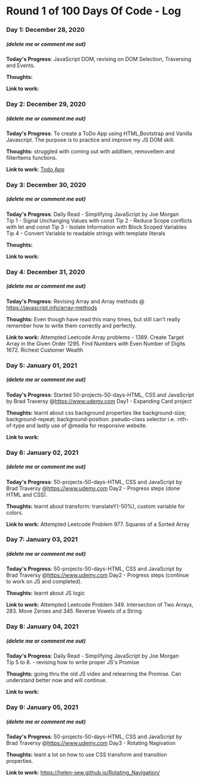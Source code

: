 # Round 1 of 100 Days Of Code - Log

### Day 1: December 28, 2020 
##### (delete me or comment me out)

**Today's Progress**: JavaScript DOM, revising on DOM Selection, Traversing and Events. 

**Thoughts:** 

**Link to work:** 


### Day 2: December 29, 2020 
##### (delete me or comment me out)

**Today's Progress**: To create a ToDo App using HTML,Bootstrap and Vanilla Javascript. The purpose is to practice and improve my JS DOM skill. 

**Thoughts:** struggled with coming out with addItem, removeItem and filterItems functions. 

**Link to work:** [Todo App](https://helen-sew.github.io/ToDo_App/)


### Day 3: December 30, 2020 
##### (delete me or comment me out)

**Today's Progress**: Daily Read - Simplifying JavaScript by Joe Morgan  
                                   Tip 1 - Signal Unchanging Values with const
                                   Tip 2 - Reduce Scope conflicts with let and const 
                                   Tip 3 - Isolate Information with Block Scoped Variables 
                                   Tip 4 - Convert Variable to readable strings with template literals 
                      


**Thoughts:** 

**Link to work:** 

### Day 4: December 31, 2020 
##### (delete me or comment me out)

**Today's Progress**: Revising Array and Array methods @ https://javascript.info/array-methods


**Thoughts:** Even though have read this many times, but still can't really remember how to write them correctly and perfectly.

**Link to work:** Attempted Leetcode Array problems - 
1389. Create Target Array in the Given Order
1295. Find Numbers with Even Number of Digits
1672. Richest Customer Wealth


### Day 5: January 01, 2021
##### (delete me or comment me out)

**Today's Progress**: Started 50-projects-50-days-HTML, CSS and JavaScript by Brad Traversy @https://www.udemy.com
Day1 - Expanding Card project 

**Thoughts:** learnt about css background properties like background-size; background-repeat; background-position. pseudo-class selector i.e. :nth-of-type and 
lastly use of @media for responsive website.   

**Link to work:** 


### Day 6: January 02, 2021
##### (delete me or comment me out)

**Today's Progress**: 50-projects-50-days-HTML, CSS and JavaScript by Brad Traversy @https://www.udemy.com
Day2 - Progress steps (done HTML and CSS). 

**Thoughts:** learnt about transform: translateY(-50%), custom variable for colors.

**Link to work:** Attempted Leetcode Problem 977. Squares of a Sorted Array


### Day 7: January 03, 2021
##### (delete me or comment me out)

**Today's Progress**: 50-projects-50-days-HTML, CSS and JavaScript by Brad Traversy @https://www.udemy.com
Day2 - Progress steps (continue to work on JS and completed). 

**Thoughts:** learnt about JS logic 

**Link to work:** Attempted Leetcode Problem 349. Intersection of Two Arrays, 283. Move Zeroes and 345. Reverse Vowels of a String


### Day 8: January 04, 2021
##### (delete me or comment me out)

**Today's Progress**: Daily Read - Simplifying JavaScript by Joe Morgan  
                                   Tip 5 to 8.
                                  - revising how to write proper JS's Promise 
                                  
**Thoughts:** going thru the old JS video and relearning the Promise. Can understand better now and will continue. 

**Link to work:** 


### Day 9: January 05, 2021
##### (delete me or comment me out)

**Today's Progress**: 50-projects-50-days-HTML, CSS and JavaScript by Brad Traversy @https://www.udemy.com
Day3 - Rotating Nagivation 
                                  
**Thoughts:** leant a lot on how to use CSS transform and transition properties. 

**Link to work:** https://helen-sew.github.io/Rotating_Navigation/





